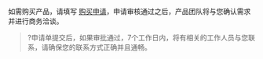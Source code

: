 
如需购买产品，请填写 [购买申请](https://cloud.tencent.com/apply/p/8euaytr31t3)，申请审核通过之后，产品团队将与您确认需求并进行商务洽谈。
>?申请单提交后，如果审批通过，7个工作日内，将有相关的工作人员与您联系，请确保您的联系方式正确并且通畅。

